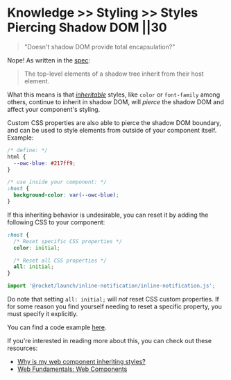 # Knowledge >> Styling >> Styles Piercing Shadow DOM ||30

> "Doesn't shadow DOM provide total encapsulation?"

Nope! As written in the [spec](https://www.w3.org/TR/css-scoping-1/#inheritance):

> The top-level elements of a shadow tree inherit from their host element.

What this means is that [_inheritable_](https://gist.github.com/dcneiner/1137601) styles, like `color` or `font-family` among others, continue to inherit in shadow DOM, will _pierce_ the shadow DOM and affect your component's styling.

Custom CSS properties are also able to pierce the shadow DOM boundary, and can be used to style elements from outside of your component itself. Example:

```css
/* define: */
html {
  --owc-blue: #217ff9;
}

/* use inside your component: */
:host {
  background-color: var(--owc-blue);
}
```

If this inheriting behavior is undesirable, you can reset it by adding the following CSS to your component:

```css
:host {
  /* Reset specific CSS properties */
  color: initial;

  /* Reset all CSS properties */
  all: initial;
}
```

```js script
import '@rocket/launch/inline-notification/inline-notification.js';
```

<inline-notification type="warning">

Do note that setting `all: initial;` will _not_ reset CSS custom properties. If for some reason you find yourself needing to reset a specific property, you must specify it explicitly.

</inline-notification>

You can find a code example [here](https://webcomponents.dev/edit/NeHSCFaBjUkpe5ldUu1N).

If you're interested in reading more about this, you can check out these resources:

- [Why is my web component inheriting styles?](https://lamplightdev.com/blog/2019/03/26/why-is-my-web-component-inheriting-styles/)
- [Web Fundamentals: Web Components](https://developers.google.com/web/fundamentals/web-components/shadowdom#reset)
